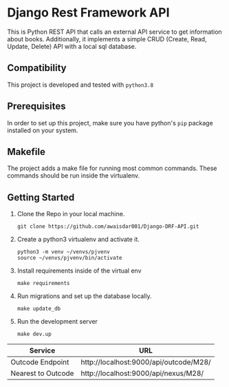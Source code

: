 Django Rest Framework API
================================
This is Python REST API that calls an external API service to get information about books. Additionally, it implements a simple CRUD (Create, Read, Update, Delete) API with a local sql database.

Compatibility
-------------
This project is developed and tested with `python3.8`

Prerequisites
-------------
In order to set up this project, make sure you have python's `pip` package installed on your system.


Makefile
---
The project adds a make file for running most common commands. These commands
should be run inside the virtualenv.

Getting Started
---------------
1. Clone the Repo in your local machine.

       git clone https://github.com/awaisdar001/Django-DRF-API.git

2. Create a python3 virtualenv and activate it.

       python3 -m venv ~/venvs/pjvenv
       source ~/venvs/pjvenv/bin/activate

3. Install requirements inside of the virtual env
   
       make requirements

4. Run migrations and set up the database locally.
   
       make update_db

8. Run the development server
   
       make dev.up

| Service             | URL                                       |
| -------------       | -------------                             |
| Outcode Endpoint    | http://localhost:9000/api/outcode/M28/    |
| Nearest to Outcode  | http://localhost:9000/api/nexus/M28/      |



